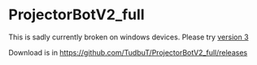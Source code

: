 # ProjectorBotV2_full

This is sadly currently broken on windows devices. Please try [version 3](https://github.com/tudbut/projbotv3)

Download is in https://github.com/TudbuT/ProjectorBotV2_full/releases
